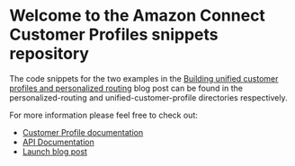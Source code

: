 # Welcome to the Amazon Connect Customer Profiles snippets repository

The code snippets for the two examples in the [Building unified customer profiles and personalized routing]() blog post can be found in the personalized-routing and unified-customer-profile directories respectively.

For more information please feel free to check out:
  - [Customer Profile documentation](https://docs.aws.amazon.com/connect/latest/adminguide/customer-profiles.html)
  - [API Documentation ](https://docs.aws.amazon.com/customerprofiles/latest/APIReference/Welcome.html)
  - [Launch blog post](https://aws.amazon.com/blogs/contact-center/amazon-connect-customer-profiles/)